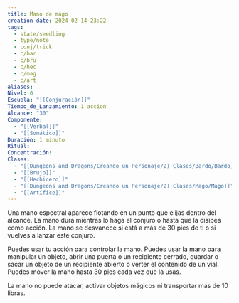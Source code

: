 ```yaml
---
title: Mano de mago
creation date: 2024-02-14 23:22
tags:
  - state/seedling
  - type/note
  - conj/trick
  - c/bar
  - c/bru
  - c/hec
  - c/mag
  - c/art
aliases: 
Nivel: 0
Escuela: "[[Conjuración]]"
Tiempo_de_Lanzamiento: 1 accion
Alcance: "30"
Componente:
  - "[[Verbal]]"
  - "[[Somático]]"
Duración: 1 minuto
Ritual: 
Concentración: 
Clases:
  - "[[Dungeons and Dragons/Creando un Personaje/2) Clases/Bardo/Bardo]]"
  - "[[Brujo]]"
  - "[[Hechicero]]"
  - "[[Dungeons and Dragons/Creando un Personaje/2) Clases/Mago/Mago]]"
  - "[[Artífice]]"
---
```

Una mano espectral aparece flotando en un punto que elijas dentro del alcance. La mano dura mientras lo haga el conjuro o hasta que la disipes como acción. La mano se desvanece si está a más de 30 pies de ti o si vuelves a lanzar este conjuro.

Puedes usar tu acción para controlar la mano. Puedes usar la mano para manipular un objeto, abrir una puerta o un recipiente cerrado, guardar o sacar un objeto de un recipiente abierto o verter el contenido de un vial. Puedes mover la mano hasta 30 pies cada vez que la usas.

La mano no puede atacar, activar objetos mágicos ni transportar más de 10 libras.
